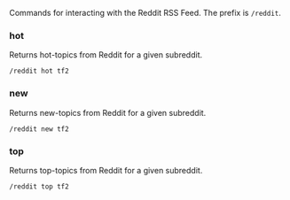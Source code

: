 Commands for interacting with the Reddit RSS Feed. The prefix is `/reddit`.

### hot
Returns hot-topics from Reddit for a given subreddit.
```
/reddit hot tf2
```

### new
Returns new-topics from Reddit for a given subreddit.
```
/reddit new tf2
```

### top
Returns top-topics from Reddit for a given subreddit.
```
/reddit top tf2
```